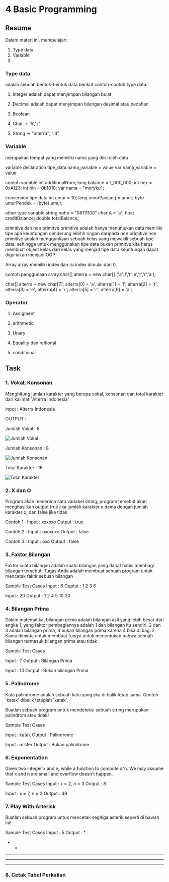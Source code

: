 # 4 Basic Programming

## Resume
Dalam materi ini, mempelajari:
1. Type data
2. Variable
3. 

### Type data
adalah sebuah bentuk-bentuk data
berikut contoh-contoh type data:
1. Integer
adalah dapat menyimpan bilangan bulat
2. Decimal
adalah dapat menyimpan bilangan desimal atau pecahan
3. Boolean

4. Char -> 'A','z'

5. String -> "alterra", "id"




### Variable
merupakan tempat yang memiliki nama yang diisi oleh data

variable declaration
tipe_data nama_variable = value
var nama_variable = value

contoh variable
int additionalNum;
long balance = 1_000_000;
int hex = 0xA123;
int bin = 0b1010;
var nama = "moryku";

conversion tipe data
int umur = 10;
long umurPanjang = umur;
byte umurPendek = (byte) umur;

other type variable
string nohp = "08111100"
char A = 'a';
float creditBalance;
double totalBalance;

primitive dan non primitve
primitive adalah hanya menunjukan data memiliki tipe apa
keuntungan cenderung lebihh ringan daripada non primitive
non primitive adalah menggunkaan sebuah kelas yang mewakili sebuah tipe data, sehingga untuk menggunakan tipe data bukan primitve kita harus membuat object kelas dari kelas yang menjad tipe data
keuntungan dapat digunakan menjadi OOP

Array
array memiliki index dan isi
index dimulai dari 0

contoh penggunaan array
char[] alterra = new char[]
('a','l','t','e','r','r','a');

char[] alterra = new char[7];
alterra[0] = 'a';
alterra[1] = 'l';
alterra[2] = 't';
alterra[3] = 'e';
alterra[4] = 'r';
alterra[5] = 'r';
alterra[6] = 'a';


### Operator
1. Assigment

2. arithmetic
3. Unary
4. Equality dan reltional
5. conditional


## Task
### 1. Vokal, Konsonan
Menghitung jumlah karakter yang berupa vokal, konsonan dan total karakter dari kalimat "Alterra Indonesia"

Input : Alterra Indonesia

OUTPUT : 

Jumlah Vokal : 8

![Jumlah Vokal]()

Jumlah Konsonan : 8

![Jumlah Konsonan]()

Total Karakter : 16

![Total Karakter]()

### 2. X dan O
Program akan menerima satu variabel string, program tersebut akan menghasilkan output true jika jumlah karakter x dama dengan jumlah karakter o, dan false jika tidak

Contoh 1 :
Input : xoxoxo
Output : true

Contoh 2 :
Input : oxoxoxo
Output : false

Contoh 3 :
Input : oxo
Output : false

### 3. Faktor Bilangan 
Faktor suatu bilangan adalah suatu bilangan yang dapat habis membagi bilangan tersebut. Tugas Anda adalah membuat sebuah program untuk mencetak faktir sebuah bilangan

Sample Test Cases
Input : 6
Ouptut : 
1
2
3
6

Input : 20 
Output : 
1
2
4
5
10
20

### 4. Bilangan Prima
Dalam matematika, bilangan prima adalah bilangan asli yang lebih besar dari angka 1, yang faktor pembagiannya adalah 1 dan bilangan itu sendiri, 2 dan 3 adalah bilangan prima, 4 bukan bilangan prima karena 4 bisa di bagi 2. Kamu diminta untuk membuat fungsi untuk menentukan bahwa sebuah bilangan termasuk bilangan prima atau tidak

Sample Test Cases

Input : 7
Output : Bilangan Prima

Input : 10 
Output : Bukan bilangan Prima


###  5. Palindrome
Kata palindrome adalah sebuah kata yang jika di balik tetap sama. Contoh 'katak' dibalik teteplah 'katak'.

Buatlah sebuah program untuk mendeteksi sebuah string merupakan palindrom atau tidak!

Sample Test Cases

Input : katak
Output : Palindrome

Input : mister
Output : Bukan palindrome


### 6. Exponentation
Given two integer x and n, while a function to compute x^n. We may assume that x and n are small and overflow doesn't happen.

Sample Test Cases 
Input : x = 2, n = 3
Output : 8

Input : x = 7, n = 2
Output : 49

### 7.  Play With Arterisk

Buatlah sebuah program untuk mencetak segitiga asterik seperti di bawah ini!

Sample Test Cases
Imput : 5
Output :
    *
   * *
  * * *
 * * * *
* * * * *

### 8. Cetak Tabel Perkalian


